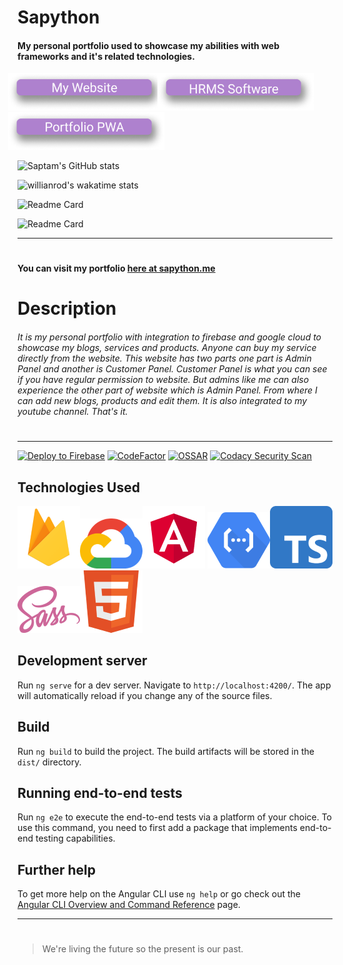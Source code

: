 # Sapython
#### My personal portfolio used to showcase my abilities with web frameworks and it's related technologies.

<a href="https://sapython.me/" target="_blank" ><img width="250" style="margin-left:-15px" src="https://raw.githubusercontent.com/Sapython/Sapython/master/src/assets/readmeImages/mywebsiteButton.png"></a>
<a href="https://github.com/Sapython/HRMS-Software" target="_blank" ><img width="250" style="margin-left:-15px" src="https://raw.githubusercontent.com/Sapython/Sapython/master/src/assets/readmeImages/HRMSbutton.png"></a>
<a href="https://github.com/Sapython/Sapython" target="_blank" ><img width="250" style="margin-left:-15px" src="https://raw.githubusercontent.com/Sapython/Sapython/master/src/assets/readmeImages/portofolioPWAbutton.png"></a>

![Saptam's GitHub stats](https://github-readme-stats.vercel.app/api?username=sapython&theme=material-palenight&show_icons=true)

![willianrod's wakatime stats](https://github-readme-stats.vercel.app/api/wakatime?username=sapython&theme=material-palenight)

![Readme Card](https://github-readme-stats.vercel.app/api/pin/?username=sapython&repo=sapython&theme=material-palenight)

![Readme Card](https://github-readme-stats.vercel.app/api/pin/?username=sapython&repo=HRMS&theme=material-palenight)

___
# 
#### You can visit my portfolio [here at sapython.me](https://sapython.me/)
#
# Description
###### It is my personal portfolio with integration to firebase and google cloud to showcase my blogs, services and products. Anyone can buy my service directly from the website. This website has two parts one part is Admin Panel and another is Customer Panel. Customer Panel is what you can see if you have regular permission to website. But admins like me can also experience the other part of website which is Admin Panel. From where I can add new blogs, products and edit them. It is also integrated to my youtube channel. That's it.
#
____
[![Deploy to Firebase](https://github.com/Sapython/Sapython/actions/workflows/firebase-hosting-merge.yml/badge.svg)](https://github.com/Sapython/Sapython/actions/workflows/firebase-hosting-merge.yml)
[![CodeFactor](https://www.codefactor.io/repository/github/sapython/sapython/badge)](https://www.codefactor.io/repository/github/sapython/sapython)
[![OSSAR](https://github.com/Sapython/Sapython/actions/workflows/ossar-analysis.yml/badge.svg)](https://github.com/Sapython/Sapython/actions/workflows/ossar-analysis.yml)
[![Codacy Security Scan](https://github.com/Sapython/Sapython/actions/workflows/codacy-analysis.yml/badge.svg)](https://github.com/Sapython/Sapython/actions/workflows/codacy-analysis.yml)
## Technologies Used
![firebase](https://github.com/Sapython/Sapython/raw/master/src/assets/readmeImages/firebase.png)![Google Cloud Platform](https://github.com/Sapython/Sapython/raw/master/src/assets/readmeImages/gcp.png)![Angular](https://github.com/Sapython/Sapython/raw/master/src/assets/readmeImages/angular.png) ![Cloud functions](https://github.com/Sapython/Sapython/raw/master/src/assets/readmeImages/cloudFunctions.png)![Typescript](https://github.com/Sapython/Sapython/raw/master/src/assets/readmeImages/Typescript.png)![Sass](https://github.com/Sapython/Sapython/raw/master/src/assets/readmeImages/sass.png)![HTML](https://github.com/Sapython/Sapython/raw/master/src/assets/readmeImages/HTML.png)

## Development server

Run `ng serve` for a dev server. Navigate to `http://localhost:4200/`. The app will automatically reload if you change any of the source files.

## Build

Run `ng build` to build the project. The build artifacts will be stored in the `dist/` directory.

## Running end-to-end tests

Run `ng e2e` to execute the end-to-end tests via a platform of your choice. To use this command, you need to first add a package that implements end-to-end testing capabilities.

## Further help

To get more help on the Angular CLI use `ng help` or go check out the [Angular CLI Overview and Command Reference](https://angular.io/cli) page.
___
# 
> We're living the future so
> the present is our past.
